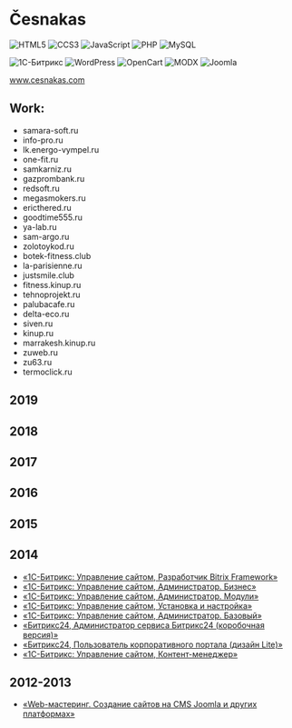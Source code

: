 # Česnakas

![HTML5](https://img.shields.io/badge/HTML-E34F26?logo=html5&logoColor=fff)
![CCS3](https://img.shields.io/badge/CSS-1572B6?logo=css3&logoColor=fff)
![JavaScript](https://img.shields.io/badge/JavaScript-F7DF1E?logo=javascript&logoColor=fff)
![PHP](https://img.shields.io/badge/PHP-777BB4?logo=php&logoColor=fff)
![MySQL](https://img.shields.io/badge/MySQL-4479A1?logo=mysql&logoColor=fff)

![1С-Битрикс](https://img.shields.io/badge/1С--Битрикс-c7042c)
![WordPress](https://img.shields.io/badge/WordPress-21759a)
![OpenCart](https://img.shields.io/badge/OpenCart-2ebfec)
![MODX](https://img.shields.io/badge/MODX-6eb244)
![Joomla](https://img.shields.io/badge/Joomla-1b3c5c)

<a target="_blank" href="https://cesnakas.github.io/">www.cesnakas.com</a>

## Work:

- samara-soft.ru
- info-pro.ru
- lk.energo-vympel.ru
- one-fit.ru
- samkarniz.ru
- gazprombank.ru
- redsoft.ru
- megasmokers.ru
- ericthered.ru
- goodtime555.ru
- ya-lab.ru
- sam-argo.ru
- zolotoykod.ru
- botek-fitness.club
- la-parisienne.ru
- justsmile.club
- fitness.kinup.ru
- tehnoprojekt.ru
- palubacafe.ru
- delta-eco.ru
- siven.ru
- kinup.ru
- marrakesh.kinup.ru
- zuweb.ru
- zu63.ru
- termoclick.ru

2019
---

2018
---

2017
---

2016
---

2015
---

2014
---
- [«1С-Битрикс: Управление сайтом, Разработчик Bitrix Framework»](https://dev.1c-bitrix.ru/learning/certificate.php?user=260995&course=43&student=0fa939316888bf951735e178a7c59211)
- [«1С-Битрикс: Управление сайтом, Администратор. Бизнес»](https://dev.1c-bitrix.ru/learning/certificate.php?user=260995&course=42&student=0565fdda5489400dfa7cc99da2eb49e2)
- [«1С-Битрикс: Управление сайтом, Администратор. Модули»](https://dev.1c-bitrix.ru/learning/certificate.php?user=260995&course=41&student=4f13dedc42893847e85ee736cfcb32b4)
- [«1С-Битрикс: Управление сайтом, Установка и настройка»](https://dev.1c-bitrix.ru/learning/certificate.php?user=260995&course=135&student=81a2d653abcd53c664a59e8c931c6f62)
- [«1С-Битрикс: Управление сайтом, Администратор. Базовый»](https://dev.1c-bitrix.ru/learning/certificate.php?user=260995&course=35&student=52c830b37a5e9ef95db334d8fbd322af)
- [«Битрикс24, Администратор сервиса Битрикс24 (коробочная версия)»](https://dev.1c-bitrix.ru/learning/certificate.php?user=260995&course=48&student=be54c1726d83cec53031355b0bd073ba)
- [«Битрикс24, Пользователь корпоративного портала (дизайн Lite)»](https://dev.1c-bitrix.ru/learning/certificate.php?user=260995&course=45&student=8a342c1aa13a8726eace7da1cd9b2ca6)
- [«1С-Битрикс: Управление сайтом, Контент-менеджер»](https://dev.1c-bitrix.ru/learning/certificate.php?user=260995&course=34&student=c9080ffb56c86eb3fb71057930a85971)

2012-2013
---
- [«Web-мастеринг. Создание сайтов на CMS Joomla и других платформах»](http://www.site.com)
